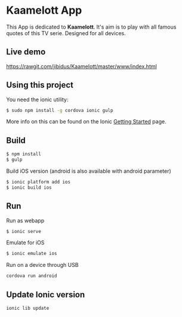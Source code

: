 Kaamelott App
=====================

This App is dedicated to **Kaamelott**. It's aim is to play with all famous quotes of this TV serie.
Designed for all devices.


## Live demo
https://rawgit.com/jibidus/Kaamelott/master/www/index.html

## Using this project

You need the ionic utility:

```bash
$ sudo npm install -g cordova ionic gulp
```

More info on this can be found on the Ionic [Getting Started](http://ionicframework.com/getting-started) page.

## Build

```bash
$ npm install
$ gulp
```

Build iOS version (android is also available with android parameter)

```bash
$ ionic platform add ios
$ ionic build ios
```

## Run

Run as webapp

``` bash
$ ionic serve
```

Emulate for iOS

``` bash
$ ionic emulate ios
```

Run on a device through USB

``` bash
cordova run android
```

## Update Ionic version
``` bash
ionic lib update
```

